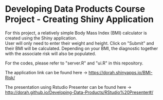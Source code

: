 # Developing Data Products Course Project - Creating Shiny Application

For this project, a relatively simple Body Mass Index (BMI) calculator is created using the Shiny application.  
User will only need to enter their weight and height. Click on "Submit" and their BMI will be calculated. Depending on your BMI, the diagnostic together with the associate risk will also be populated.

For the codes, please refer to "server.R" and "ui.R" in this repository.

The application link can be found here -> https://dorah.shinyapps.io/BMI-Risk/

The presentation using Rstudio Presenter can be found here -> http://dorah.github.io/Developing-Data-Products/RStudio%20Presenter#/
